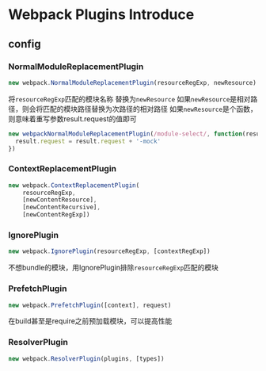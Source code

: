 # Webpack Plugins Introduce
## config
### NormalModuleReplacementPlugin
```javascript
new webpack.NormalModuleReplacementPlugin(resourceRegExp, newResource)
```
将`resourceRegExp`匹配的模块名称 替换为`newResource`
如果`newResource`是相对路径，则会将匹配的模块路径替换为次路径的相对路径
如果`newResource`是个函数，则意味着重写参数result.request的值即可
```javascript
new webpackNormalModuleReplacementPlugin(/module-select/, function(result) {
  result.request = result.request + '-mock'
})
```
### ContextReplacementPlugin
```javascript
new webpack.ContextReplacementPlugin(
    resourceRegExp, 
    [newContentResource],
    [newContentRecursive],
    [newContentRegExp])
```
### IgnorePlugin
```javascript
new webpack.IgnorePlugin(resourceRegExp, [contextRegExp])
```
不想bundle的模块，用IgnorePlugin排除`resourceRegExp`匹配的模块
### PrefetchPlugin
```javascript
new webpack.PrefetchPlugin([context], request)
```
在build甚至是require之前预加载模块，可以提高性能
### ResolverPlugin
```javascript
new webpack.ResolverPlugin(plugins, [types])
```

